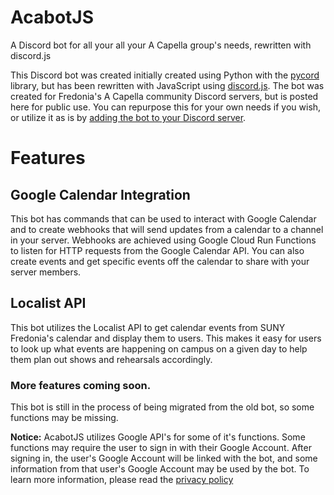 # AcabotJS
A Discord bot for all your all your A Capella group's needs, rewritten with discord.js

This Discord bot was created initially created using Python with the [pycord](https://pycord.dev/) library, but has been rewritten with JavaScript using [discord.js](https://discord.js.org/). The bot was created for Fredonia's A Capella community Discord servers, but is posted here for public use. You can repurpose this for your own needs if you wish, or utilize it as is by [adding the bot to your Discord server](https://discord.com/oauth2/authorize?client_id=1341911595441455104).

# Features
## Google Calendar Integration
This bot has commands that can be used to interact with Google Calendar and to create webhooks that will send updates from a calendar to a channel in your server. Webhooks are achieved using Google Cloud Run Functions to listen for HTTP requests from the Google Calendar API. You can also create events and get specific events off the calendar to share with your server members.

## Localist API
This bot utilizes the Localist API to get calendar events from SUNY Fredonia's calendar and display them to users. This makes it easy for users to look up what events are happening on campus on a given day to help them plan out shows and rehearsals accordingly.

### More features coming soon.
This bot is still in the process of being migrated from the old bot, so some functions may be missing. 

**Notice:** AcabotJS utilizes Google API's for some of it's functions. Some functions may require the user to sign in with their Google Account. After signing in, the user's Google Account will be linked with the bot, and some information from that user's Google Account may be used by the bot. To learn more information, please read the [privacy policy](https://www.privacypolicies.com/live/f493ede2-c4ed-41ff-94f0-e4e59381305e)
